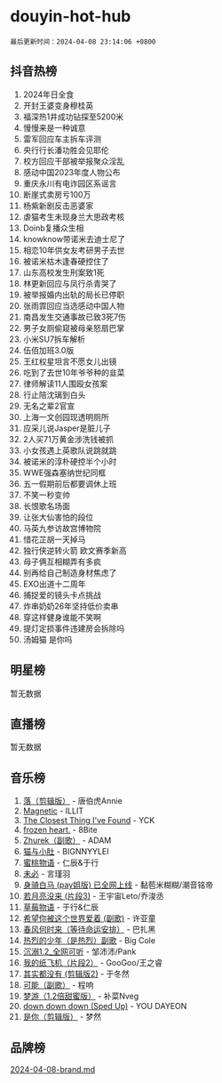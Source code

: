 # douyin-hot-hub

`最后更新时间：2024-04-08 23:14:06 +0800`

## 抖音热榜

1. 2024年日全食
1. 开封王婆变身穆桂英
1. 福深热1井成功钻探至5200米
1. 慢慢来是一种诚意
1. 雷军回应车主拆车评测
1. 央行行长潘功胜会见耶伦
1. 校方回应干部被举报聚众淫乱
1. 感动中国2023年度人物公布
1. 重庆永川有电诈园区系谣言
1. 断崖式卖房亏100万
1. 杨紫新剧反击恶婆家
1. 虐猫考生未现身兰大思政考核
1. Doinb复播众生相
1. knowknow带诺米去迪士尼了
1. 相恋10年供女友考研男子去世
1. 被诺米枯木逢春硬控住了
1. 山东高校发生刑案致1死
1. 林更新回应与凤行杀青哭了
1. 被举报婚内出轨的局长已停职
1. 张雨霏回应当选感动中国人物
1. 南昌发生交通事故已致3死7伤
1. 男子女厕偷窥被母亲怒扇巴掌
1. 小米SU7拆车解析
1. 伍佰加班3.0版
1. 王红权星坦言不愿女儿出镜
1. 吃到了去世10年爷爷种的韭菜
1. 律师解读11人围殴女孩案
1. 行止陪沈璃到白头
1. 无名之辈2官宣
1. 上海一文创园现透明厕所
1. 应采儿说Jasper是脏儿子
1. 2人买71万黄金涉洗钱被抓
1. 小女孩遇上英歌队说跳就跳
1. 被诺米的淳朴硬控半个小时
1. WWE强森塞纳世纪同框
1. 五一假期前后都要调休上班
1. 不笑一秒变帅
1. 长恨歌名场面
1. 让张大仙害怕的段位
1. 马英九参访故宫博物院
1. 惜花芷胡一天掉马
1. 独行侠逆转火箭 欧文赛季新高
1. 母子俩互相糊弄有多疯
1. 别再给自己制造身材焦虑了
1. EXO出道十二周年
1. 捕捉爱的镜头卡点挑战
1. 炸串奶奶26年坚持低价卖串
1. 穿这样健身谁能不笑啊
1. 提灯定损事件违建房会拆除吗
1. 汤姆猫 是你吗

## 明星榜

暂无数据

## 直播榜

暂无数据

## 音乐榜

1. [落（剪辑版）](https://sf5-hl-cdn-tos.douyinstatic.com/obj/tos-cn-ve-2774/o0h6HvN1BBbli9LtU3i5fQIleBQMF5Cg4TZmmC) - 唐伯虎Annie
1. [Magnetic](https://sf6-cdn-tos.douyinstatic.com/obj/tos-cn-ve-2774/oAQCYdBNZfLACGDmVFAsfAtpy32tqErgQ3XgBN) - ILLIT
1. [The Closest Thing I've Found](https://sf5-hl-cdn-tos.douyinstatic.com/obj/tos-cn-ve-2774/514ab5d9146f4d2ca454b7adff8e5e4d) - YCK
1. [frozen heart.](https://sf5-hl-cdn-tos.douyinstatic.com/obj/tos-cn-ve-2774/oIIWJfyjIACZA9zQMtnJ6hQQhFC4vhCupoRBsO) - 8Bite
1. [Zhurek（副歌）](https://sf5-hl-cdn-tos.douyinstatic.com/obj/tos-cn-ve-2774/ooQm8FBZQDlf0btEYgVpCcSCQfrdJGBEKZYBGS) - ADAM
1. [猫与小肚](https://sf5-hl-cdn-tos.douyinstatic.com/obj/tos-cn-ve-2774/osZeoClMECgK8DYl6VebABgbchEtPYQjZEnRtd) - BIGNNYYLEI
1. [蜜桃物语](https://sf5-hl-cdn-tos.douyinstatic.com/obj/tos-cn-ve-2774/oIhOSCZtIACtYU4XQkngiW9kCBfVD1Fz9IYeqL) - 仁辰&于行
1. [未必](https://sf5-hl-cdn-tos.douyinstatic.com/obj/tos-cn-ve-2774/ogntQMFnKQDZUgTCYuJgfLEtleYZZFxBQqhhFB) - 言瑾羽
1. [身骑白马 (pay姐版) 已全网上线](https://sf5-hl-cdn-tos.douyinstatic.com/obj/tos-cn-ve-2774/oQLO5ZgLsFkaDhdIIveF2zUCgfweY0gWaH4AQG) - 黏苞米糊糊/潮音铭帝
1. [若月亮没来 (片段3)](https://sf5-hl-cdn-tos.douyinstatic.com/obj/tos-cn-ve-2774/okfyEUsGW1B1ovJi5JiN9IjvAT2lMwA054GoEB) - 王宇宙Leto/乔浚丞
1. [草莓物语](https://sf5-hl-cdn-tos.douyinstatic.com/obj/tos-cn-ve-2774/okynhJ7jEAIIZBfsLgYMEI8QC3WbQNN66RKzhT) - 于行&仁辰
1. [希望你被这个世界爱着 (副歌)](https://sf5-hl-cdn-tos.douyinstatic.com/obj/tos-cn-ve-2774/oUHCmWQfZlE3QQBKBeD8rCFLpJzPgCpImhsxMt) - 许亚童
1. [春风何时来（等待命运安排）](https://sf5-hl-cdn-tos.douyinstatic.com/obj/tos-cn-ve-2774/oICBNbD3gelMfB4WgiD1KI2jQtXZE2FgHLwtsl) - 巴扎黑
1. [热烈的少年（是热烈）副歌](https://sf5-hl-cdn-tos.douyinstatic.com/obj/tos-cn-ve-2774/owVNI0CLDAUMtSz6TEYvfFBFL4UDFFhLfgK8fa) - Big Cole
1. [沉溺1.2_全网可听](https://sf3-cdn-tos.douyinstatic.com/obj/tos-cn-ve-2774/ok2QoiBqsWAX9McZmWiI9gAB0EzwD4Xj6yfmtH) - 邹沛沛/Pank
1. [我的纸飞机（片段2）](https://sf3-cdn-tos.douyinstatic.com/obj/tos-cn-ve-2774/oM2ZrKcg2CD5AeRB2gkeXOFB1IxAGJdZPazYHf) - GooGoo/王之睿
1. [其实都没有 (剪辑版2)](https://sf3-cdn-tos.douyinstatic.com/obj/tos-cn-ve-2774/oEBNQenHZtBhxYjGgUDQk0BCHTigQafgFlbQ7k) - 于冬然
1. [可能（副歌）](https://sf5-hl-cdn-tos.douyinstatic.com/obj/tos-cn-ve-2774/cde1731888894259b333569393c2fb51) - 程响
1. [梦游（1.2倍甜蜜版）](https://sf5-hl-cdn-tos.douyinstatic.com/obj/tos-cn-ve-2774/o4gyAUm8hwufoEABmwVIiQtHsFuGzAEEWtNMzo) - 补菜Nveg
1. [down down down (Sped Up)](https://sf5-hl-cdn-tos.douyinstatic.com/obj/tos-cn-ve-2774/ow80iABiXIO9DsFwK6WeZKMaJRi3BPJAotDy8m) - YOU DAYEON
1. [是你（剪辑版）](https://sf5-hl-cdn-tos.douyinstatic.com/obj/tos-cn-ve-2774/46019dae783c4c969944217fe1cfafc4) - 梦然

## 品牌榜

[2024-04-08-brand.md](2024-04-08-brand.md)
